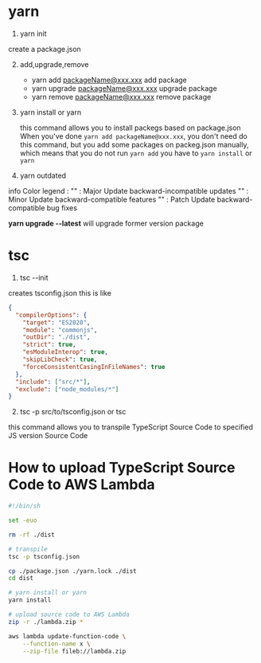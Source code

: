 # yarn
1. yarn init

create a package.json

2. add,upgrade,remove

    * yarn add packageName@xxx.xxx
    add package
    * yarn upgrade packageName@xxx.xxx 
    upgrade package
    * yarn remove packageName@xxx.xxx
    remove package

3. yarn install or yarn

    this command allows you to install packegs based on package.json
    When you've done `yarn add packageName@xxx.xxx`, you don't need do this command,
    but you add some packages on packeg.json manually, which means that you do not run `yarn add`
    you have to `yarn install` or `yarn`
   

4. yarn outdated

info Color legend : 
 "<red>"    : Major Update backward-incompatible updates 
 "<yellow>" : Minor Update backward-compatible features 
 "<green>"  : Patch Update backward-compatible bug fixes

**yarn upgrade --latest** will upgrade former version package

# tsc
1. tsc --init

creates tsconfig.json
this is like

```json
{
  "compilerOptions": {
    "target": "ES2020",                         
    "module": "commonjs",
    "outDir": "./dist",
    "strict": true,
    "esModuleInterop": true,
    "skipLibCheck": true,
    "forceConsistentCasingInFileNames": true
  },
  "include": ["src/*"],
  "exclude": ["node_modules/*"]
}
```

2. tsc -p src/to/tsconfig.json or tsc

this command allows you to transpile TypeScript Source Code to specified JS version Source Code


# How to upload TypeScript Source Code to AWS Lambda

```bash
#!/bin/sh

set -euo 

rm -rf ./dist

# transpile
tsc -p tsconfig.json

cp ./package.json ./yarn.lock ./dist
cd dist

# yarn install or yarn
yarn install

# upload source code to AWS Lambda
zip -r ./lambda.zip *

aws lambda update-function-code \
    --function-name x \
    --zip-file fileb://lambda.zip
```
